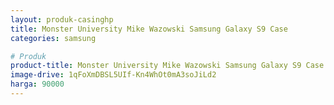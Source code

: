 ```yaml
---
layout: produk-casinghp
title: Monster University Mike Wazowski Samsung Galaxy S9 Case
categories: samsung

# Produk
product-title: Monster University Mike Wazowski Samsung Galaxy S9 Case
image-drive: 1qFoXmDBSL5UIf-Kn4WhOt0mA3soJiLd2
harga: 90000
---
```

